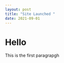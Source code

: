 ```yaml
---
layout: post
title: "Site Launched "
date: 2021-09-01
---
```

<h1>Hello</h1>
<p>This is the first paragrapgh</p>
